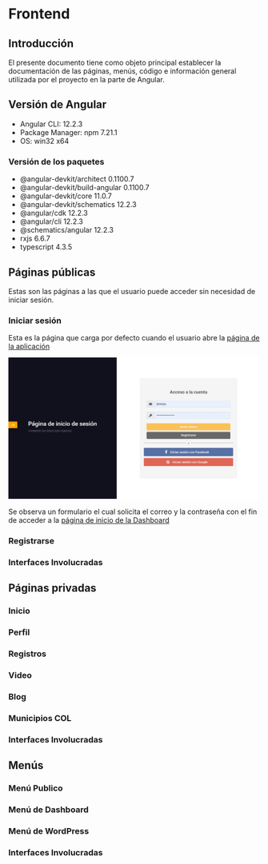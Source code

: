 # Frontend

## Introducción

El presente documento tiene como objeto principal establecer la documentación de las páginas, menús, código e información general utilizada por el proyecto en la parte de Angular.

## Versión de Angular

* Angular CLI: 12.2.3
* Package Manager: npm 7.21.1
* OS: win32 x64

### Versión de los paquetes
                        
* @angular-devkit/architect       0.1100.7
* @angular-devkit/build-angular   0.1100.7
* @angular-devkit/core            11.0.7
* @angular-devkit/schematics      12.2.3
* @angular/cdk                    12.2.3
* @angular/cli                    12.2.3
* @schematics/angular             12.2.3
* rxjs                            6.6.7
* typescript                      4.3.5

## Páginas públicas

Estas son las páginas a las que el usuario puede acceder sin necesidad de iniciar sesión.

### Iniciar sesión

Esta es la página que carga por defecto cuando el usuario abre la [página de la aplicación](https://dev36-auth.herokuapp.com)

![Página inicio de sesión](./img/iniciar-sesion-web.jpg)

Se observa un formulario el cual solicita el correo y la contraseña con el fin de acceder a la [página de inicio de la Dashboard](#inicio)


### Registrarse


### Interfaces Involucradas






## Páginas privadas
### Inicio
### Perfil
### Registros
### Video
### Blog
### Municipios COL
### Interfaces Involucradas





## Menús
### Menú Publico
### Menú de Dashboard
### Menú de WordPress
### Interfaces Involucradas


